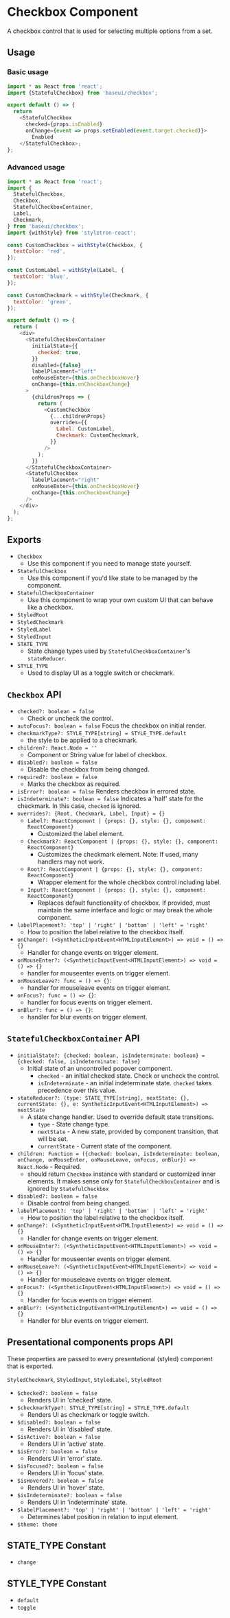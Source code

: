# Checkbox Component

A checkbox control that is used for selecting multiple options from a set.

## Usage

### Basic usage

```javascript
import * as React from 'react';
import {StatefulCheckbox} from 'baseui/checkbox';

export default () => {
  return
    <StatefulCheckbox
      checked={props.isEnabled}
      onChange={event => props.setEnabled(event.target.checked)}>
        Enabled
    </StatefulCheckbox>;
};
```

### Advanced usage

```javascript
import * as React from 'react';
import {
  StatefulCheckbox,
  Checkbox,
  StatefulCheckboxContainer,
  Label,
  Checkmark,
} from 'baseui/checkbox';
import {withStyle} from 'styletron-react';

const CustomCheckbox = withStyle(Checkbox, {
  textColor: 'red',
});

const CustomLabel = withStyle(Label, {
  textColor: 'blue',
});

const CustomCheckmark = withStyle(Checkmark, {
  textColor: 'green',
});

export default () => {
  return (
    <div>
      <StatefulCheckboxContainer
        initialState={{
          checked: true,
        }}
        disabled={false}
        labelPlacement="left"
        onMouseEnter={this.onCheckboxHover}
        onChange={this.onCheckboxChange}
      >
        {childrenProps => {
          return (
            <CustomCheckbox
              {...childrenProps}
              overrides={{
                Label: CustomLabel,
                Checkmark: CustomCheckmark,
              }}
            />
          );
        }}
      </StatefulCheckboxContainer>
      <StatefulCheckbox
        labelPlacement="right"
        onMouseEnter={this.onCheckboxHover}
        onChange={this.onCheckboxChange}
      />
    </div>
  );
};
```

## Exports

* `Checkbox`
  * Use this component if you need to manage state yourself.
* `StatefulCheckbox`
  * Use this component if you'd like state to be managed by the component.
* `StatefulCheckboxContainer`
  * Use this component to wrap your own custom UI that can behave like a checkbox.
* `StyledRoot`
* `StyledCheckmark`
* `StyledLabel`
* `StyledInput`
* `STATE_TYPE`
  * State change types used by `StatefulCheckboxContainer`'s `stateReducer`.
* `STYLE_TYPE`
  * Used to display UI as a toggle switch or checkmark.

## `Checkbox` API

* `checked?: boolean = false`
  * Check or uncheck the control.
* `autoFocus?: boolean = false`
  Focus the checkbox on initial render.
* `checkmarkType?: STYLE_TYPE[string] = STYLE_TYPE.default`
  * the style to be applied to a checkmark.
* `children?: React.Node = ''`
  * Component or String value for label of checkbox.
* `disabled?: boolean = false`
  * Disable the checkbox from being changed.
* `required?: boolean = false`
  * Marks the checkbox as required.
* `isError?: boolean = false`
  Renders checkbox in errored state.
* `isIndeterminate?: boolean = false`
  Indicates a 'half' state for the checkmark. In this case, `checked` is ignored.
* `overrides?: {Root, Checkmark, Label, Input} = {}`
  * `Label?: ReactComponent | {props: {}, style: {}, component: ReactComponent}`
    * Customized the label element.
  * `Checkmark?: ReactComponent | {props: {}, style: {}, component: ReactComponent}`
    * Customizes the checkmark element. Note: If used, many handlers may not work.
  * `Root?: ReactComponent | {props: {}, style: {}, component: ReactComponent}`
    * Wrapper element for the whole checkbox control including label.
  * `Input?: ReactComponent | {props: {}, style: {}, component: ReactComponent}`
    * Replaces default functionality of checkbox. If provided, must maintain the same interface
      and logic or may break the whole component.
* `labelPlacement?: 'top' | 'right' | 'bottom' | 'left' = 'right'`
  * How to position the label relative to the checkbox itself.
* `onChange?: (<SyntheticInputEvent<HTMLInputElement>) => void = () => {}`
  * Handler for change events on trigger element.
* `onMouseEnter?: (<SyntheticInputEvent<HTMLInputElement>) => void = () => {}`
  * handler for mouseenter events on trigger element.
* `onMouseLeave?: func = () => {}`:
  * handler for mouseleave events on trigger element.
* `onFocus?: func = () => {}`:
  * handler for focus events on trigger element.
* `onBlur?: func = () => {}`:
  * handler for blur events on trigger element.

## `StatefulCheckboxContainer` API

* `initialState?: {checked: boolean, isIndeterminate: boolean} = {checked: false, isIndeterminate: false}`
  * Initial state of an uncontrolled popover component.
    * `checked` - an initial checked state. Check or uncheck the control.
    * `isIndeterminate` - an initial indeterminate state. `checked` takes precedence over this value.
* `stateReducer?: (type: STATE_TYPE[string], nextState: {}, currentState: {}, e: SyntheticInputEvent<HTMLInputElement>) => nextState`
  * A state change handler. Used to override default state transitions.
    * `type` - State change type.
    * `nextState` - A new state, provided by component transition, that will be set.
    * `currentState` - Current state of the component.
* `children: Function = ({checked: boolean, isIndeterminate: boolean, onChange, onMouseEnter, onMouseLeave, onFocus, onBlur}) => React.Node` - Required.
  * should return `Checkbox` instance with standard or customized inner elements. It makes sense only for
    `StatefulCheckboxContainer` and is ignored by `StatefulCheckbox`
* `disabled?: boolean = false`
  * Disable control from being changed.
* `labelPlacement?: 'top' | 'right' | 'bottom' | 'left' = 'right'`
  * How to position the label relative to the checkbox itself.
* `onChange?: (<SyntheticInputEvent<HTMLInputElement>) => void = () => {}`
  * Handler for change events on trigger element.
* `onMouseEnter?: (<SyntheticInputEvent<HTMLInputElement>) => void = () => {}`
  * Handler for mouseenter events on trigger element.
* `onMouseLeave?: (<SyntheticInputEvent<HTMLInputElement>) => void = () => {}`
  * Handler for mouseleave events on trigger element.
* `onFocus?: (<SyntheticInputEvent<HTMLInputElement>) => void = () => {}`
  * Handler for focus events on trigger element.
* `onBlur?: (<SyntheticInputEvent<HTMLInputElement>) => void = () => {}`
  * Handler for blur events on trigger element.

## Presentational components props API

These properties are passed to every presentational (styled) component that is exported.

`StyledCheckmark`, `StyledInput`, `StyledLabel`, `StyledRoot`

* `$checked?: boolean = false`
  * Renders UI in 'checked' state.
* `$checkmarkType?: STYLE_TYPE[string] = STYLE_TYPE.default`
  * Renders UI as checkmark or toggle switch.
* `$disabled?: boolean = false`
  * Renders UI in 'disabled' state.
* `$isActive?: boolean = false`
  * Renders UI in 'active' state.
* `$isError?: boolean = false`
  * Renders UI in 'error' state.
* `$isFocused?: boolean = false`
  * Renders UI in 'focus' state.
* `$isHovered?: boolean = false`
  * Renders UI in 'hover' state.
* `$isIndeterminate?: boolean = false`
  * Renders UI in 'indeterminate' state.
* `$labelPlacement?: 'top' | 'right' | 'bottom' | 'left' = 'right'`
  * Determines label position in relation to input element.
* `$theme: theme`

## STATE_TYPE Constant

* `change`

## STYLE_TYPE Constant

* `default`
* `toggle`
